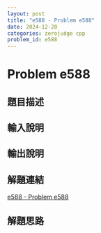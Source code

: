 ```yaml
---
layout: post
title: "e588 - Problem e588"
date: 2024-12-20
categories: zerojudge cpp
problem_id: e588
---
```


# Problem e588

## 題目描述



## 輸入說明



## 輸出說明



## 解題連結

[e588 - Problem e588](https://zerojudge.tw/ShowProblem?problemid=e588)

## 解題思路

